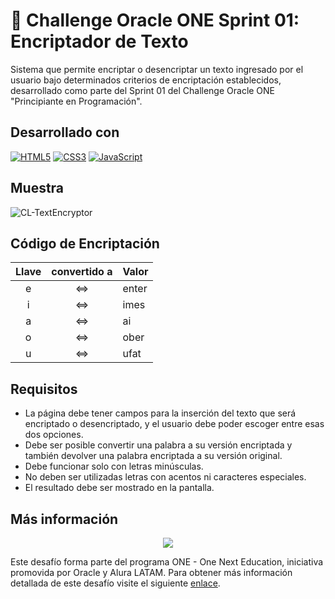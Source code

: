 # 📕 Challenge Oracle ONE Sprint 01: Encriptador de Texto

Sistema que permite encriptar o desencriptar un texto ingresado por el usuario bajo determinados criterios de encriptación establecidos, desarrollado como parte del Sprint 01 del Challenge Oracle ONE "Principiante en Programación".

## Desarrollado con

[![HTML5](https://img.shields.io/badge/html5-%23E34F26.svg?style=for-the-badge&logo=html5&logoColor=white)](https://developer.mozilla.org/es/docs/Web/HTML)
[![CSS3](https://img.shields.io/badge/css3-%231572B6.svg?style=for-the-badge&logo=css3&logoColor=white)](https://developer.mozilla.org/es/docs/Web/CSS)
[![JavaScript](https://img.shields.io/badge/JavaScript-F7DF1E?style=for-the-badge&logo=javascript&logoColor=black)](https://developer.mozilla.org/es/docs/Web/JavaScript)

## Muestra

![CL-TextEncryptor](https://user-images.githubusercontent.com/88341114/168442204-d15be465-2518-4def-90df-3b28f89a1d78.gif)

## Código de Encriptación
| Llave | convertido a | Valor |
| :---: |     :---:    | ---   |
| e | ⇔ | enter |
| i | ⇔ | imes |
| a | ⇔ | ai |
| o | ⇔ | ober |
| u | ⇔ | ufat |

## Requisitos
- La página debe tener campos para la inserción del texto que será encriptado o desencriptado, y el usuario debe poder escoger entre esas dos opciones.
- Debe ser posible convertir una palabra a su versión encriptada y también devolver una palabra encriptada a su versión original.
- Debe funcionar solo con letras minúsculas.
- No deben ser utilizadas letras con acentos ni caracteres especiales.
- El resultado debe ser mostrado en la pantalla.

## Más información

<p align="center">
  <a href="https://www.oracle.com/ar/education/oracle-next-education/">
    <img src="https://user-images.githubusercontent.com/88341114/168439718-620edc7e-a179-4b92-871b-7fd260536f74.svg" />
  </a>
</p>

Este desafío forma parte del programa ONE - One Next Education, iniciativa promovida por Oracle y Alura LATAM. Para obtener más información detallada de este desafío visite el siguiente [enlace](https://github.com/alura-challenges/challenge-one-encriptador-latam).
